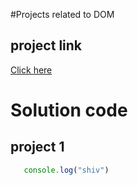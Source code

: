 #Projects related to DOM

## project link
[Click here](https://stackblitz.com/edit/stackblitz-starters-ajgsuo?file=index.html)

# Solution code

## project 1

```javascript
   console.log("shiv")
   
````